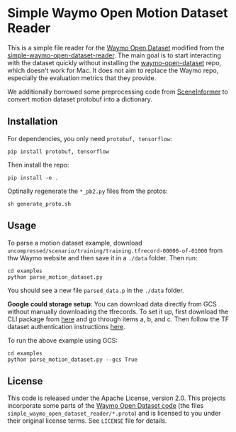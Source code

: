 # Simple Waymo Open Motion Dataset Reader

This is a simple file reader for the [Waymo Open Dataset](https://waymo.com/open/) modified from the [simple-waymo-open-dataset-reader](https://github.com/gdlg/simple-waymo-open-dataset-reader). The main goal is to start interacting with the dataset quickly without installing the [waymo-open-dataset](https://github.com/waymo-research/waymo-open-dataset) repo, which doesn't work for Mac. It does not aim to replace the Waymo repo, especially the evaluation metrics that they provide.

We additionally borrowed some preprocessing code from [SceneInformer](https://github.com/sisl/SceneInformer) to convert motion dataset protobuf into a dictionary. 

## Installation
For dependencies, you only need `protobuf, tensorflow`:
```
pip install protobuf, tensorflow
```

Then install the repo:
```
pip install -e .
```

Optinally regenerate the `*_pb2.py` files from the protos:
```
sh generate_proto.sh
```

## Usage
To parse a motion dataset example, download `uncompressed/scenario/training/training.tfrecord-00000-of-01000` from thw Waymo website and then save it in a `./data` folder. Then run:
```
cd examples
python parse_motion_dataset.py
```
You should see a new file `parsed_data.p` in the `./data` folder.

**Google could storage setup**: You can download data directly from GCS without manually downloading the tfrecords. To set it up, first download the CLI package from [here](https://cloud.google.com/sdk/docs/install-sdk) and go through items a, b, and c. Then follow the TF dataset authentication instructions [here](https://www.tensorflow.org/datasets/gcs). 

To run the above example using GCS:
```
cd examples
python parse_motion_dataset.py --gcs True
```

## License

This code is released under the Apache License, version 2.0. This projects incorporate some parts of the [Waymo Open Dataset code](https://github.com/waymo-research/waymo-open-dataset/blob/master/README.md) (the files `simple_waymo_open_dataset_reader/*.proto`) and is licensed to you under their original license terms. See `LICENSE` file for details.

